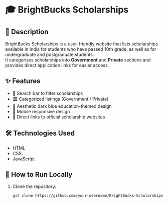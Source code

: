 # 🎓 BrightBucks Scholarships

## 📜 Description
BrightBucks Scholarships is a user-friendly website that lists scholarships available in India for students who have passed 10th grade, as well as for undergraduate and postgraduate students.  
It categorizes scholarships into **Government** and **Private** sections and provides direct application links for easier access.

## ✨ Features
- 🎯 Search bar to filter scholarships
- 🏛️ Categorized listings (Government / Private)
- 🎨 Aesthetic dark blue education-themed design
- 📲 Mobile responsive design
- 🔗 Direct links to official scholarship websites

## 🛠️ Technologies Used
- HTML
- CSS
- JavaScript

## 🚀 How to Run Locally
1. Clone the repository:
   ```bash
   git clone https://github.com/your-username/BrightBucks-Scholarships.git
